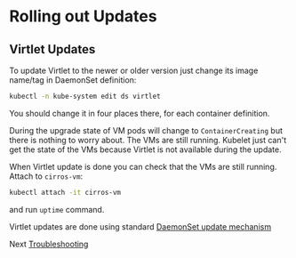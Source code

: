 # Rolling out Updates
## Virtlet Updates

To update Virtlet to the newer or older version just change its image name/tag in DaemonSet definition:

```bash
kubectl -n kube-system edit ds virtlet
```

You should change it in four places there, for each container definition.

During the upgrade state of VM pods will change to `ContainerCreating` but there is nothing to worry about. The VMs are still running. Kubelet just can't get the state of the VMs because Virtlet is not available during the update.

When Virtlet update is done you can check that the VMs are still running. Attach to `cirros-vm`:

```bash
kubectl attach -it cirros-vm
```

and run `uptime` command.

Virtlet updates are done using standard [DaemonSet update mechanism](https://kubernetes.io/docs/tasks/manage-daemon/update-daemon-set/)

Next [Troubleshooting](troubleshooting.md)
